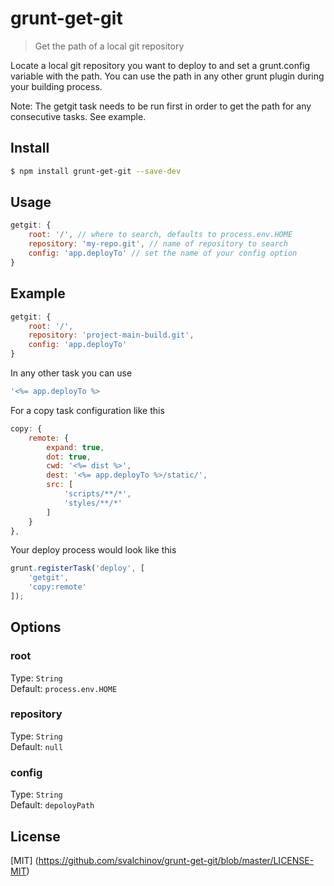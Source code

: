 # grunt-get-git

> Get the path of a local git repository

Locate a local git repository you want to deploy to and set a grunt.config variable with the path. You can use the path in any other grunt plugin during your building process.

Note: The getgit task needs to be run first in order to get the path for any consecutive tasks. See example.

## Install

```sh
$ npm install grunt-get-git --save-dev
```

## Usage

```js
getgit: {
    root: '/', // where to search, defaults to process.env.HOME
    repository: 'my-repo.git', // name of repository to search
    config: 'app.deployTo' // set the name of your config option
}
```

## Example
```js
getgit: {
    root: '/',
    repository: 'project-main-build.git',
    config: 'app.deployTo'
}
```

In any other task you can use
```js
'<%= app.deployTo %>
```

For a copy task configuration like this

```js
copy: {
    remote: {
        expand: true,
        dot: true,
        cwd: '<%= dist %>',
        dest: '<%= app.deployTo %>/static/',
        src: [
            'scripts/**/*',
            'styles/**/*'
        ]
    }
},
```
Your deploy process would look like this
```js
grunt.registerTask('deploy', [
    'getgit',
    'copy:remote'
]);
```

## Options

### root
Type: `String`  
Default: `process.env.HOME`

### repository
Type: `String`  
Default: `null`

### config
Type: `String`  
Default: `depoloyPath`


## License
[MIT] (https://github.com/svalchinov/grunt-get-git/blob/master/LICENSE-MIT)

